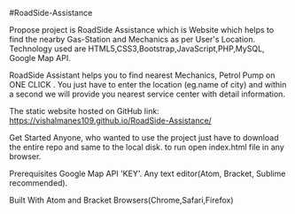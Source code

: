 #RoadSide-Assistance 

Propose project is RoadSide Assistance which is  Website which helps to find the nearby Gas-Station and Mechanics as per User's Location.
Technology used are HTML5,CSS3,Bootstrap,JavaScript,PHP,MySQL, Google Map API.

RoadSide Assistant helps you to find nearest Mechanics, Petrol Pump on ONE CLICK . You just have to enter the location (eg.name of city) and within a second we will provide you nearest service center with detail information.

The static website hosted on GitHub link: https://vishalmanes109.github.io/RoadSide-Assistance/

Get Started
Anyone, who wanted to use the project just have to download the entire repo and same to the local disk.
to run open index.html file in any browser. 

Prerequisites
Google Map API 'KEY'.
Any text editor(Atom, Bracket, Sublime recommended).

Built With
Atom and Bracket 
Browsers(Chrome,Safari,Firefox)

